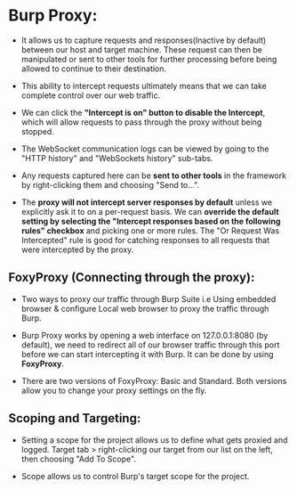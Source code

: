# Burp Proxy:
- It allows us to capture requests and responses(Inactive by default) between our host and target machine. These request can then be manipulated or sent to other tools for further processing before being allowed to continue to their destination.

- This ability to intercept requests ultimately means that we can take complete control over our web traffic.

- We can click the **"Intercept is on" button to disable the Intercept**, which will allow requests to pass through the proxy without being stopped.

- The WebSocket communication logs can be viewed by going to the "HTTP history" and "WebSockets history" sub-tabs.

- Any requests captured here can be **sent to other tools** in the framework by right-clicking them and choosing "Send to...".

- The **proxy will not intercept server responses by default** unless we explicitly ask it to on a per-request basis. We can **override the default setting by selecting the "Intercept responses based on the following rules" checkbox** and picking one or more rules. The "Or Request Was Intercepted" rule is good for catching responses to all requests that were intercepted by the proxy.

## FoxyProxy (Connecting through the proxy):
- Two ways to proxy our traffic through Burp Suite i.e Using embedded browser & configure Local web browser to proxy the traffic through Burp.

- Burp Proxy works by opening a web interface on 127.0.0.1:8080 (by default), we need to redirect all of our browser traffic through this port before we can start intercepting it with Burp. It can be done by using **FoxyProxy**.

- There are two versions of FoxyProxy: Basic and Standard. Both versions allow you to change your proxy settings on the fly.

## Scoping and Targeting:
- Setting a scope for the project allows us to define what gets proxied and logged. Target tab > right-clicking our target from our list on the left, then choosing "Add To Scope".

- Scope allows us to control Burp's target scope for the project. 








